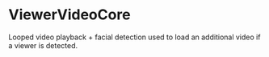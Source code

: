 # ViewerVideoCore
Looped video playback + facial detection used to load an additional video if a viewer is detected. 
